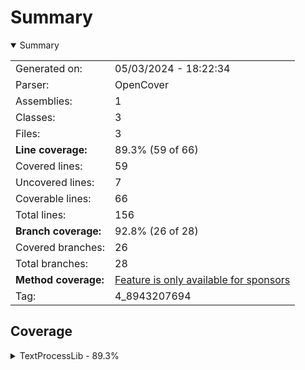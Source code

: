 # Summary
<details open><summary>Summary</summary>

|||
|:---|:---|
| Generated on: | 05/03/2024 - 18:22:34 |
| Parser: | OpenCover |
| Assemblies: | 1 |
| Classes: | 3 |
| Files: | 3 |
| **Line coverage:** | 89.3% (59 of 66) |
| Covered lines: | 59 |
| Uncovered lines: | 7 |
| Coverable lines: | 66 |
| Total lines: | 156 |
| **Branch coverage:** | 92.8% (26 of 28) |
| Covered branches: | 26 |
| Total branches: | 28 |
| **Method coverage:** | [Feature is only available for sponsors](https://reportgenerator.io/pro) |
| Tag: | 4_8943207694 |

</details>

## Coverage
<details><summary>TextProcessLib - 89.3%</summary>

|**Name**|**Line**|**Branch**|
|:---|---:|---:|
|**TextProcessLib**|**89.3%**|**92.8%**|
|TextProcessLib.Concrete.WordFrequency|78.5%|50%|
|TextProcessLib.Concrete.WordFrequencyAnalyzer|96%|96.1%|
|TextProcessLib.Program|0%||

</details>
